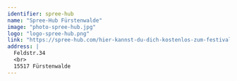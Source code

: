 ```yaml
---
identifier: spree-hub
name: "Spree-Hub Fürstenwalde"
image: "photo-spree-hub.jpg"
logo: "logo-spree-hub.png"
link: "https://spree-hub.com/hier-kannst-du-dich-kostenlos-zum-festival-anmelden/"
address: |
  Feldstr.34
  <br>
  15517 Fürstenwalde
---
```

